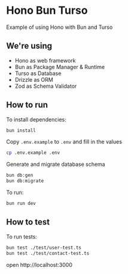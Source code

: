 # Hono Bun Turso
Example of using Hono with Bun and Turso

## We're using
- Hono as web framework
- Bun as Package Manager & Runtime
- Turso as Database
- Drizzle as ORM
- Zod as Schema Validator

## How to run
To install dependencies:
```sh
bun install
```

Copy `.env.example` to `.env` and fill in the values
```sh
cp .env.example .env
```

Generate and migrate database schema
```sh
bun db:gen
bun db:migrate
```

To run:
```sh
bun run dev
```

## How to test
To run tests:
```sh
bun test ./test/user-test.ts
bun test ./test/contact-test.ts 
```

open http://localhost:3000
